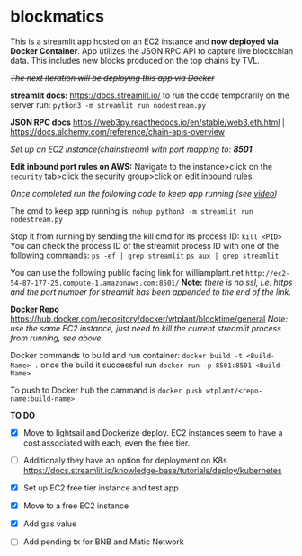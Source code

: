 # blockmatics
This is a streamlit app hosted on an EC2 instance and **now deployed via Docker Container**. App utilizes the JSON RPC API to capture live blockchian data. 
This includes new blocks produced on the top chains by TVL. 

 
~~*The next iteration will be deploying this app via Docker*~~

**streamlit docs:**
https://docs.streamlit.io/
to run the code temporarily on the server run:
`python3 -m streamlit run nodestream.py`

**JSON RPC docs**
https://web3py.readthedocs.io/en/stable/web3.eth.html |
https://docs.alchemy.com/reference/chain-apis-overview

*Set up an EC2 instance(chainstream) with port mapping to: **8501***

**Edit inbound port rules on AWS:** Navigate to the instance>click on the `security` tab>click the security group>click on edit inbound rules. 

*Once completed run the following code to keep app running *(*see [video](https://www.youtube.com/watch?v=DflWqmppOAg&t=709s)*)**

The cmd to keep app running is:
`nohup python3 -m streamlit run nodestream.py`

Stop it from running by sending the kill cmd for its process ID:
`kill <PID>`
You can check the process ID of the streamlit process ID with one of the following commands:
`ps -ef | grep streamlit` 
`ps aux | grep streamlit`

You can use the following public facing link for williamplant.net `http://ec2-54-87-177-25.compute-1.amazonaws.com:8501/`
**Note:** *there is no ssl, i.e. https and the port number for streamlit has been appended to the end of the link.*

**Docker Repo** https://hub.docker.com/repository/docker/wtplant/blocktime/general
*Note: use the same EC2 instance, just need to kill the current streamlit process from running, see above*

Docker commands to build and run container:
`docker build -t <Build-Name> .` once the build it successful run `docker run -p 8501:8501 <Build-Name>`

To push to Docker hub the cammand is `docker push wtplant/<repo-name:build-name>`


**TO DO**
- [x] Move to lightsail and Dockerize deploy. EC2 instances seem to have a cost associated with each, even the free tier.
- [ ] Additionaly they have an option for deployment on K8s https://docs.streamlit.io/knowledge-base/tutorials/deploy/kubernetes
- [x] Set up EC2 free tier instance and test app
- [x] Move to a free EC2 instance
- [x] Add gas value
- [ ] Add pending tx for BNB and Matic Network




